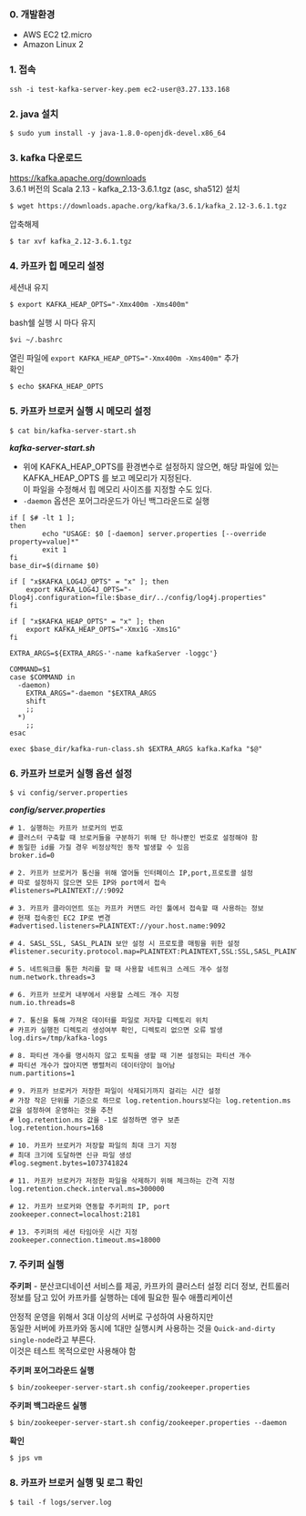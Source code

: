 ### 0. 개발환경
- AWS EC2 t2.micro  
- Amazon Linux 2

### 1. 접속
~~~shell
ssh -i test-kafka-server-key.pem ec2-user@3.27.133.168
~~~

### 2. java 설치
~~~shell
$ sudo yum install -y java-1.8.0-openjdk-devel.x86_64
~~~

### 3. kafka 다운로드
https://kafka.apache.org/downloads  
3.6.1 버전의 Scala 2.13  - kafka_2.13-3.6.1.tgz (asc, sha512) 설치  
~~~shell
$ wget https://downloads.apache.org/kafka/3.6.1/kafka_2.12-3.6.1.tgz
~~~
압축해제
~~~shell
$ tar xvf kafka_2.12-3.6.1.tgz
~~~

### 4. 카프카 힙 메모리 설정
세션내 유지
~~~shell
$ export KAFKA_HEAP_OPTS="-Xmx400m -Xms400m"
~~~
bash쉘 실행 시 마다 유지
~~~shell
$vi ~/.bashrc
~~~
열린 파일에 `export KAFKA_HEAP_OPTS="-Xmx400m -Xms400m"` 추가  
확인  
~~~shell
$ echo $KAFKA_HEAP_OPTS
~~~

### 5. 카프카 브로커 실행 시 메모리 설정
~~~shell
$ cat bin/kafka-server-start.sh
~~~
***kafka-server-start.sh***
- 위에 KAFKA_HEAP_OPTS를 환경변수로 설정하지 않으면, 해당 파일에 있는 KAFKA_HEAP_OPTS 를 보고 메모리가 지정된다.  
이 파일을 수정해서 힙 메모리 사이즈를 지정할 수도 있다.  
- `-daemon` 옵션은 포어그라운드가 아닌 백그라운드로 실행  
~~~shell
if [ $# -lt 1 ];
then
        echo "USAGE: $0 [-daemon] server.properties [--override property=value]*"
        exit 1
fi
base_dir=$(dirname $0)

if [ "x$KAFKA_LOG4J_OPTS" = "x" ]; then
    export KAFKA_LOG4J_OPTS="-Dlog4j.configuration=file:$base_dir/../config/log4j.properties"
fi

if [ "x$KAFKA_HEAP_OPTS" = "x" ]; then
    export KAFKA_HEAP_OPTS="-Xmx1G -Xms1G"
fi

EXTRA_ARGS=${EXTRA_ARGS-'-name kafkaServer -loggc'}

COMMAND=$1
case $COMMAND in
  -daemon)
    EXTRA_ARGS="-daemon "$EXTRA_ARGS
    shift
    ;;
  *)
    ;;
esac

exec $base_dir/kafka-run-class.sh $EXTRA_ARGS kafka.Kafka "$@"
~~~

### 6. 카프카 브로커 실행 옵션 설정
~~~shell
$ vi config/server.properties
~~~
***config/server.properties***
~~~shell
# 1. 실행하는 카프카 브로커의 번호
# 클러스터 구축할 때 브로커들을 구분하기 위해 단 하나뿐인 번호로 설정해야 함
# 동일한 id를 가질 경우 비정상적인 동작 발생할 수 있음
broker.id=0

# 2. 카프카 브로커가 통신을 위해 열어둘 인터페이스 IP,port,프로토콜 설정
# 따로 설정하지 않으면 모든 IP와 port에서 접속
#listeners=PLAINTEXT://:9092

# 3. 카프카 클라이언트 또는 카프카 커맨드 라인 툴에서 접속할 때 사용하는 정보
# 현재 접속중인 EC2 IP로 변경
#advertised.listeners=PLAINTEXT://your.host.name:9092

# 4. SASL_SSL, SASL_PLAIN 보안 설정 시 프로토콜 매핑을 위한 설정
#listener.security.protocol.map=PLAINTEXT:PLAINTEXT,SSL:SSL,SASL_PLAINTEXT:SASL_PLAINTEXT,SASL_SSL:SASL_SSL

# 5. 네트워크를 통한 처리를 할 때 사용할 네트워크 스레드 개수 설정
num.network.threads=3

# 6. 카프카 브로커 내부에서 사용할 스레드 개수 지정
num.io.threads=8

# 7. 통신을 통해 가져온 데이터를 파일로 저자할 디렉토리 위치
# 카프카 실행전 디렉토리 생성여부 확인, 디렉토리 없으면 오류 발생
log.dirs=/tmp/kafka-logs

# 8. 파티션 개수를 명시하지 않고 토픽을 생할 때 기본 설정되는 파티션 개수
# 파티션 개수가 많아지면 병렬처리 데이터양이 늘어남
num.partitions=1

# 9. 카프카 브로커가 저장한 파일이 삭제되기까지 걸리는 시간 설정
# 가장 작은 단위를 기준으로 하므로 log.retention.hours보다는 log.retention.ms 값을 설정하여 운영하는 것을 추천
# log.retention.ms 값을 -1로 설정하면 영구 보존
log.retention.hours=168

# 10. 카프카 브로커가 저장할 파일의 최대 크기 지정
# 최대 크기에 도달하면 신규 파일 생성
#log.segment.bytes=1073741824

# 11. 카프카 브로커가 저정한 파일을 삭제하기 위해 체크하는 간격 지정
log.retention.check.interval.ms=300000

# 12. 카프카 브로커와 연동할 주키퍼의 IP, port
zookeeper.connect=localhost:2181

# 13. 주키퍼의 세션 타임아웃 시간 지정
zookeeper.connection.timeout.ms=18000
~~~

### 7. 주키퍼 실행
**주키퍼** - 분산코디네이션 서비스를 제공, 카프카의 클러스터 설정 리더 정보, 컨트롤러 정보를 담고 있어 카프카를 실행하는 데에 필요한 필수 애플리케이션  

안정적 운영을 위해서 3대 이상의 서버로 구성하여 사용하지만  
동일한 서버에 카프카와 동시에 1대만 실행시켜 사용하는 것을 `Quick-and-dirty single-node`라고 부른다.  
이것은 테스트 목적으로만 사용해야 함  

**주키퍼 포어그라운드 실행**  
~~~shell
$ bin/zookeeper-server-start.sh config/zookeeper.properties
~~~
**주키퍼 백그라운드 실행**
~~~shell
$ bin/zookeeper-server-start.sh config/zookeeper.properties --daemon
~~~
**확인**
~~~shell
$ jps vm
~~~

### 8. 카프카 브로커 실행 및 로그 확인
~~~shell
$ tail -f logs/server.log
~~~

